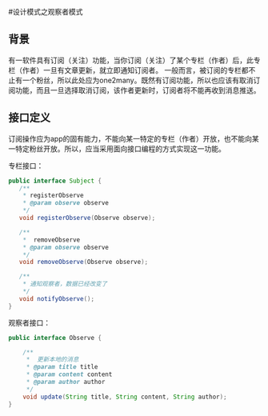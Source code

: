 #设计模式之观察者模式
## 背景
有一软件具有订阅（关注）功能，当你订阅（关注）了某个专栏（作者）后，此专栏（作者）一旦有文章更新，就立即通知订阅者。
一般而言，被订阅的专栏都不止有一个粉丝，所以此处应为one2many。既然有订阅功能，所以也应该有取消订阅功能，而且一旦选择取消订阅，该作者更新时，订阅者将不能再收到消息推送。
## 接口定义
订阅操作应为app的固有能力，不能向某一特定的专栏（作者）开放，也不能向某一特定粉丝开放。所以，应当采用面向接口编程的方式实现这一功能。

专栏接口：
```java
public interface Subject {
   /**
    * registerObserve
    * @param observe observe
    */
   void registerObserve(Observe observe);

   /**
    *  removeObserve
    * @param observe observe
    */
   void removeObserve(Observe observe);

   /**
    * 通知观察者，数据已经改变了
    */
   void notifyObserve();
}
```
观察者接口：
```java
public interface Observe {

    /**
     *  更新本地的消息
     * @param title title
     * @param content content
     * @param author author
     */
    void update(String title, String content, String author);
}
```
```java

```
